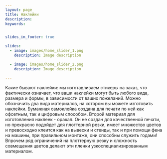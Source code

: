 ```yaml
---
layout: page
title: Наклейки
description:
keywords:


slides_in_footer: true

slides:
  - image: images/home_slider_1.png
    description: Image description

  - image: images/home_slider_2.png
    description: Image description

---
```


Какие бывают наклейки: мы изготавливаем стикеры на заказ, что фактически означает, что ваши наклейки могут быть любого вида, размера и формы, в зависимости от ваших пожеланий.  Можно обозначить два вида материалов, на котором вы можете изготовить наклейки. Бумажная самоклейка создана для печати по ней как офсетным, так и цифровым способом. Второй материал для изготовления наклеек - оракал. Он не создан для качественной печати, но прекрасно подойдет для плоттерной резки, имеет множество цветов и превосходно клеится как на вывески и стенды, так и при помощи фена на машины, при правильном монтаже, они способны служить годами! Впрочем ряд ограничений на плоттерную резку и сложность совмещения цветов делают эти пленки узкоспециализированным материалом.
